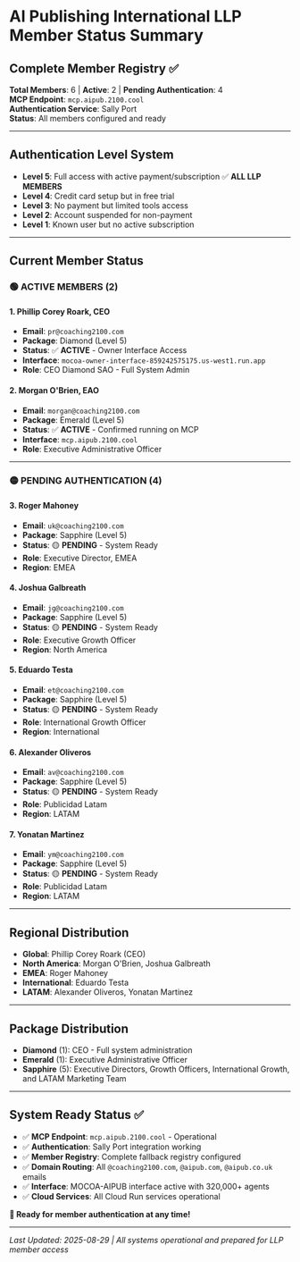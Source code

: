 # AI Publishing International LLP Member Status Summary

## **Complete Member Registry** ✅

**Total Members**: 6 | **Active**: 2 | **Pending Authentication**: 4  
**MCP Endpoint**: `mcp.aipub.2100.cool`  
**Authentication Service**: Sally Port  
**Status**: All members configured and ready

---

## **Authentication Level System**

- **Level 5**: Full access with active payment/subscription ✅ **ALL LLP MEMBERS**
- **Level 4**: Credit card setup but in free trial
- **Level 3**: No payment but limited tools access  
- **Level 2**: Account suspended for non-payment
- **Level 1**: Known user but no active subscription

---

## **Current Member Status**

### **🟢 ACTIVE MEMBERS (2)**

#### **1. Phillip Corey Roark, CEO** 
- **Email**: `pr@coaching2100.com`
- **Package**: Diamond (Level 5)
- **Status**: ✅ **ACTIVE** - Owner Interface Access
- **Interface**: `mocoa-owner-interface-859242575175.us-west1.run.app`
- **Role**: CEO Diamond SAO - Full System Admin

#### **2. Morgan O'Brien, EAO**
- **Email**: `morgan@coaching2100.com` 
- **Package**: Emerald (Level 5)
- **Status**: ✅ **ACTIVE** - Confirmed running on MCP
- **Interface**: `mcp.aipub.2100.cool`
- **Role**: Executive Administrative Officer

---

### **🟡 PENDING AUTHENTICATION (4)**

#### **3. Roger Mahoney**
- **Email**: `uk@coaching2100.com`
- **Package**: Sapphire (Level 5)  
- **Status**: 🟡 **PENDING** - System Ready
- **Role**: Executive Director, EMEA
- **Region**: EMEA

#### **4. Joshua Galbreath**
- **Email**: `jg@coaching2100.com`
- **Package**: Sapphire (Level 5)
- **Status**: 🟡 **PENDING** - System Ready  
- **Role**: Executive Growth Officer
- **Region**: North America

#### **5. Eduardo Testa**
- **Email**: `et@coaching2100.com`
- **Package**: Sapphire (Level 5)
- **Status**: 🟡 **PENDING** - System Ready
- **Role**: International Growth Officer
- **Region**: International

#### **6. Alexander Oliveros**
- **Email**: `av@coaching2100.com`
- **Package**: Sapphire (Level 5)
- **Status**: 🟡 **PENDING** - System Ready
- **Role**: Publicidad Latam
- **Region**: LATAM

#### **7. Yonatan Martinez**
- **Email**: `ym@coaching2100.com`
- **Package**: Sapphire (Level 5)
- **Status**: 🟡 **PENDING** - System Ready
- **Role**: Publicidad Latam  
- **Region**: LATAM

---

## **Regional Distribution**

- **Global**: Phillip Corey Roark (CEO)
- **North America**: Morgan O'Brien, Joshua Galbreath  
- **EMEA**: Roger Mahoney
- **International**: Eduardo Testa
- **LATAM**: Alexander Oliveros, Yonatan Martinez

---

## **Package Distribution**

- **Diamond** (1): CEO - Full system administration
- **Emerald** (1): Executive Administrative Officer
- **Sapphire** (5): Executive Directors, Growth Officers, International Growth, and LATAM Marketing Team

---

## **System Ready Status** ✅

- ✅ **MCP Endpoint**: `mcp.aipub.2100.cool` - Operational
- ✅ **Authentication**: Sally Port integration working
- ✅ **Member Registry**: Complete fallback registry configured  
- ✅ **Domain Routing**: All `@coaching2100.com`, `@aipub.com`, `@aipub.co.uk` emails
- ✅ **Interface**: MOCOA-AIPUB interface active with 320,000+ agents
- ✅ **Cloud Services**: All Cloud Run services operational

**🎯 Ready for member authentication at any time!**

---

*Last Updated: 2025-08-29 | All systems operational and prepared for LLP member access*
